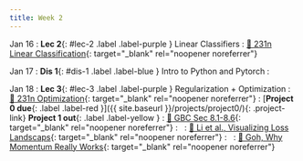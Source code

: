 ```yaml
---
title: Week 2
---
```


Jan 16
: **Lec 2**{: #lec-2 .label .label-purple } Linear Classifiers
  : [📖 231n Linear Classification](https://cs231n.github.io/linear-classify/){: target="_blank" rel="noopener noreferrer"}


Jan 17
: **Dis 1**{: #dis-1 .label .label-blue } Intro to Python and Pytorch
  : &nbsp;


Jan 18
: **Lec 3**{: #lec-3 .label .label-purple } Regularization + Optimization
  : [📖 231n Optimization](https://cs231n.github.io/optimization-1/){: target="_blank" rel="noopener noreferrer"}
: [**Project 0 due**{: .label .label-red }]({{ site.baseurl }}/projects/project0/){: .project-link} **Project 1 out**{: .label .label-yellow }
  : [📖 GBC Sec 8.1-8.6](https://www.deeplearningbook.org/contents/optimization.html){: target="_blank" rel="noopener noreferrer"}
: &nbsp;
  : [📖 Li et al., Visualizing Loss Landscaps](https://arxiv.org/abs/1712.09913){: target="_blank" rel="noopener noreferrer"}
: &nbsp;
  : [📖 Goh, Why Momentum Really Works](https://distill.pub/2017/momentum/){: target="_blank" rel="noopener noreferrer"}
